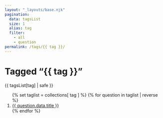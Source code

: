```yaml
---
layout: "_layouts/base.njk"
pagination:
  data: tagsList
  size: 1
  alias: tag
  filter:
    - all
    - question
permalink: /tags/{{ tag }}/
---
```

<h1>Tagged “{{ tag }}”</h1>
<p>{{ tagsList[tag] | safe }}</p>
<ol>
{% set taglist = collections[ tag ] %}
{% for question in taglist | reverse %}
  <li><a href="{{ question.url | url }}">{{ question.data.title }}</a></li>
{% endfor %}
</ol>